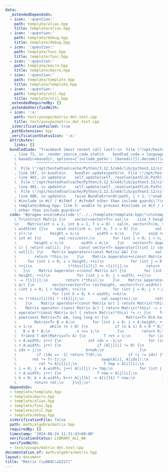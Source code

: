 ```yaml
---
data:
  _extendedDependsOn:
  - icon: ':question:'
    path: template/alias.hpp
    title: template/alias.hpp
  - icon: ':question:'
    path: template/debug.hpp
    title: template/debug.hpp
  - icon: ':question:'
    path: template/func.hpp
    title: template/func.hpp
  - icon: ':question:'
    path: template/macro.hpp
    title: template/macro.hpp
  - icon: ':question:'
    path: template/template.hpp
    title: template/template.hpp
  - icon: ':question:'
    path: template/util.hpp
    title: template/util.hpp
  _extendedRequiredBy: []
  _extendedVerifiedWith:
  - icon: ':x:'
    path: test/yosupo/matrix-det.test.cpp
    title: test/yosupo/matrix-det.test.cpp
  _isVerificationFailed: true
  _pathExtension: hpp
  _verificationStatusIcon: ':x:'
  attributes:
    links: []
  bundledCode: "Traceback (most recent call last):\n  File \"/opt/hostedtoolcache/Python/3.12.5/x64/lib/python3.12/site-packages/onlinejudge_verify/documentation/build.py\"\
    , line 71, in _render_source_code_stat\n    bundled_code = language.bundle(stat.path,\
    \ basedir=basedir, options={'include_paths': [basedir]}).decode()\n          \
    \         ^^^^^^^^^^^^^^^^^^^^^^^^^^^^^^^^^^^^^^^^^^^^^^^^^^^^^^^^^^^^^^^^^^^^^^^^^^^^^^^^^\n\
    \  File \"/opt/hostedtoolcache/Python/3.12.5/x64/lib/python3.12/site-packages/onlinejudge_verify/languages/cplusplus.py\"\
    , line 187, in bundle\n    bundler.update(path)\n  File \"/opt/hostedtoolcache/Python/3.12.5/x64/lib/python3.12/site-packages/onlinejudge_verify/languages/cplusplus_bundle.py\"\
    , line 401, in update\n    self.update(self._resolve(pathlib.Path(included), included_from=path))\n\
    \  File \"/opt/hostedtoolcache/Python/3.12.5/x64/lib/python3.12/site-packages/onlinejudge_verify/languages/cplusplus_bundle.py\"\
    , line 401, in update\n    self.update(self._resolve(pathlib.Path(included), included_from=path))\n\
    \  File \"/opt/hostedtoolcache/Python/3.12.5/x64/lib/python3.12/site-packages/onlinejudge_verify/languages/cplusplus_bundle.py\"\
    , line 400, in update\n    raise BundleErrorAt(path, i + 1, \"unable to process\
    \ #include in #if / #ifdef / #ifndef other than include guards\")\nonlinejudge_verify.languages.cplusplus_bundle.BundleErrorAt:\
    \ template/debug.hpp: line 5: unable to process #include in #if / #ifdef / #ifndef\
    \ other than include guards\n"
  code: "#pragma once\n#include \"../../template/template.hpp\"\n\ntemplate <class\
    \ T>\nstruct Matrix {\n    vector<vector<T>> val;\n    size_t height, width;\n\
    \n    Matrix(int n = 1, int m = 1, T v = 0) : val(n, vector<T>(m, v)), height(n),\
    \ width(m) {}\n    void init(int n, int m, T v = 0) {\n        val.assign(n, vector<T>(m,\
    \ v));\n        height = n;\n        width = m;\n    }\n    void resize(int n,\
    \ int m) {\n        val.resize(n);\n        for (int i = 0; i < n; ++i) val[i].resize(m);\n\
    \        height = n;\n        width = m;\n    }\n    vector<T> &operator[](int\
    \ i) { return val[i]; }\n    const vector<T> &operator[](int i) const { return\
    \ val[i]; }\n    Matrix &operator=(const Matrix &A) {\n        val = A.val;\n\
    \        return *this;\n    }\n    Matrix &operator+=(const Matrix &r) {\n   \
    \     for (int i = 0; i < height; ++i)\n            for (int j = 0; j < width;\
    \ ++j)\n                (*this)[i][j] += r[i][j];\n        return (*this);\n \
    \   }\n    Matrix &operator-=(const Matrix &r) {\n        for (int i = 0; i <\
    \ height; ++i)\n            for (int j = 0; j < width; ++j)\n                (*this)[i][j]\
    \ -= r[i][j];\n        return (*this);\n    }\n    Matrix &operator*=(const Matrix\
    \ &r) {\n        vector<vector<T>> res(height, vector<T>(r.width));\n        for\
    \ (int i = 0; i < height; ++i)\n            for (int j = 0; j < r.width; ++j)\n\
    \                for (int k = 0; k < width; ++k)\n                    res[i][j]\
    \ += (*this)[i][k] * r[k][j];\n        val.swap(res);\n        return (*this);\n\
    \    }\n    Matrix operator+(const Matrix &r) { return Matrix(*this) += r; }\n\
    \    Matrix operator-(const Matrix &r) { return Matrix(*this) -= r; }\n    Matrix\
    \ operator*(const Matrix &r) { return Matrix(*this) *= r; }\n    friend Matrix<T>\
    \ pow(const Matrix<T> &A, long long n) {\n        Matrix<T> R(A.height, A.height);\n\
    \        Matrix<T> B = A;\n        for (int i = 0; i < A.height; ++i) R[i][i]\
    \ = 1;\n        while (n > 0) {\n            if (n & 1) R = R * B;\n         \
    \   B = B * B;\n            n >>= 1;\n        }\n        return R;\n    }\n  \
    \  friend T det(Matrix<T> A) {\n        T ret = 1;\n        for (int i = 0; i\
    \ < A.width; i++) {\n            int idx = -1;\n            for (int j = i; j\
    \ < A.width; j++) {\n                if (A[j][i] != 0) {\n                   \
    \ idx = j;\n                    break;\n                }\n            }\n   \
    \         if (idx == -1) return T(0);\n            if (i != idx) {\n         \
    \       ret *= T(-1);\n                swap(A[i], A[idx]);\n            }\n  \
    \          ret *= A[i][i];\n            T tmp = A[i][i];\n            for (int\
    \ j = 0; j < A.width; j++) A[i][j] /= tmp;\n            for (int j = i + 1; j\
    \ < A.width; j++) {\n                T now = A[j][i];\n                for (int\
    \ k = 0; k < A.width; k++) A[j][k] -= A[i][k] * now;\n            }\n        }\n\
    \        return ret;\n    }\n};\n"
  dependsOn:
  - template/template.hpp
  - template/macro.hpp
  - template/alias.hpp
  - template/func.hpp
  - template/util.hpp
  - template/debug.hpp
  isVerificationFile: false
  path: math/algebra/matrix.hpp
  requiredBy: []
  timestamp: '2024-08-24 11:31:43+09:00'
  verificationStatus: LIBRARY_ALL_WA
  verifiedWith:
  - test/yosupo/matrix-det.test.cpp
documentation_of: math/algebra/matrix.hpp
layout: document
title: "Matrix (\u884C\u5217)"
---
```

